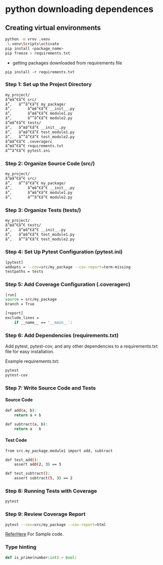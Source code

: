 # python downloading dependences

## Creating virtual environments

```bash
python -m vrnv .venv
.\.venv\Scripts\activate
pip install <package_name>
pip freeze > requirements.txt
```

* getting packages downloaded from requirements file

`pip install -r requirements.txt`

### Step 1: Set up the Project Directory

```bash
my_project/
â”œâ”€â”€ src/
â”‚   â””â”€â”€ my_package/
â”‚       â”œâ”€â”€ __init__.py
â”‚       â”œâ”€â”€ module1.py
â”‚       â””â”€â”€ module2.py
â”œâ”€â”€ tests/
â”‚   â”œâ”€â”€ __init__.py
â”‚   â”œâ”€â”€ test_module1.py
â”‚   â””â”€â”€ test_module2.py
â”œâ”€â”€ .coveragerc
â”œâ”€â”€ requirements.txt
â””â”€â”€ pytest.ini
```

### Step 2: Organize Source Code (src/)

```bash
my_project/
â”œâ”€â”€ src/
â”‚   â””â”€â”€ my_package/
â”‚       â”œâ”€â”€ __init__.py
â”‚       â”œâ”€â”€ module1.py
â”‚       â””â”€â”€ module2.py
```

### Step 3: Organize Tests (tests/)

```bash
my_project/
â”œâ”€â”€ tests/
â”‚   â”œâ”€â”€ __init__.py
â”‚   â”œâ”€â”€ test_module1.py
â”‚   â””â”€â”€ test_module2.py
```

### Step 4: Set Up Pytest Configuration (pytest.ini)

```bash
[pytest]
addopts = --cov=src/my_package --cov-report=term-missing
testpaths = tests
```

### Step 5: Add Coverage Configuration (.coveragerc)

```bash
[run]
source = src/my_package
branch = True

[report]
exclude_lines =
    if __name__ == '__main__':
```

### Step 6: Add Dependencies (requirements.txt)

Add pytest, pytest-cov, and any other dependencies to a requirements.txt file for easy installation.

Example requirements.txt:

```bash
pytest
pytest-cov
```

### Step 7: Write Source Code and Tests

#### Source Code

```bash
def add(a, b):
    return a + b

def subtract(a, b):
    return a - b
```

#### Test Code

```bash
from src.my_package.module1 import add, subtract

def test_add():
    assert add(2, 3) == 5

def test_subtract():
    assert subtract(5, 3) == 2
```

### Step 8: Running Tests with Coverage

```bash
pytest
```

### Step 9: Review Coverage Report

```bash
pytest --cov=src/my_package --cov-report=html
```

[ReferHere](https://github.com/asquarezone/khajaclassroom/commit/cab8b37a9e945bae563aaee43aeb0603c5f1953e) For Sample code.

### Type hinting

```python
def is_prime(number:int)-> bool:
```
 